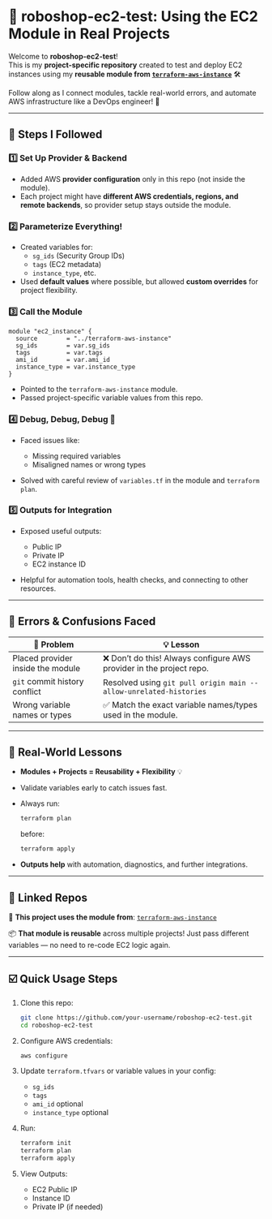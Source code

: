 
# 🤖 roboshop-ec2-test: Using the EC2 Module in Real Projects

Welcome to **roboshop-ec2-test**!  
This is my **project-specific repository** created to test and deploy EC2 instances using my **reusable module from [`terraform-aws-instance`](https://github.com/your-username/terraform-aws-instance)** 🛠️

Follow along as I connect modules, tackle real-world errors, and automate AWS infrastructure like a DevOps engineer! 🚀

---

## 🚦 Steps I Followed

### 1️⃣ Set Up Provider & Backend
- Added AWS **provider configuration** only in this repo (not inside the module).
- Each project might have **different AWS credentials, regions, and remote backends**, so provider setup stays outside the module.

### 2️⃣ Parameterize Everything!
- Created variables for:
  - `sg_ids` (Security Group IDs)
  - `tags` (EC2 metadata)
  - `instance_type`, etc.
- Used **default values** where possible, but allowed **custom overrides** for project flexibility.

### 3️⃣ Call the Module
```hcl
module "ec2_instance" {
  source        = "../terraform-aws-instance"
  sg_ids        = var.sg_ids
  tags          = var.tags
  ami_id        = var.ami_id
  instance_type = var.instance_type
}
````

* Pointed to the `terraform-aws-instance` module.
* Passed project-specific variable values from this repo.

### 4️⃣ Debug, Debug, Debug 🐞

* Faced issues like:

  * Missing required variables
  * Misaligned names or wrong types
* Solved with careful review of `variables.tf` in the module and `terraform plan`.

### 5️⃣ Outputs for Integration

* Exposed useful outputs:

  * Public IP
  * Private IP
  * EC2 instance ID
* Helpful for automation tools, health checks, and connecting to other resources.

---

## 🚧 Errors & Confusions Faced

| 🛑 Problem                        | 💡 Lesson                                                           |
| --------------------------------- | ------------------------------------------------------------------- |
| Placed provider inside the module | ❌ Don’t do this! Always configure AWS provider in the project repo. |
| `git` commit history conflict     | Resolved using `git pull origin main --allow-unrelated-histories`   |
| Wrong variable names or types     | ✅ Match the exact variable names/types used in the module.          |

---

## 🌈 Real-World Lessons

* **Modules + Projects = Reusability + Flexibility** 💡
* Validate variables early to catch issues fast.
* Always run:

  ```bash
  terraform plan
  ```

  before:

  ```bash
  terraform apply
  ```
* **Outputs help** with automation, diagnostics, and further integrations.

---

## 🔗 Linked Repos

🧩 **This project uses the module from**:
[`terraform-aws-instance`](https://github.com/your-username/terraform-aws-instance)

📦 **That module is reusable** across multiple projects!
Just pass different variables — no need to re-code EC2 logic again.

---

## ☑️ Quick Usage Steps

1. Clone this repo:

   ```bash
   git clone https://github.com/your-username/roboshop-ec2-test.git
   cd roboshop-ec2-test
   ```

2. Configure AWS credentials:

   ```bash
   aws configure
   ```

3. Update `terraform.tfvars` or variable values in your config:

   * `sg_ids`
   * `tags`
   * `ami_id` optional
   * `instance_type` optional 

4. Run:

   ```bash
   terraform init
   terraform plan
   terraform apply
   ```

5. View Outputs:

   * EC2 Public IP
   * Instance ID
   * Private IP (if needed)



